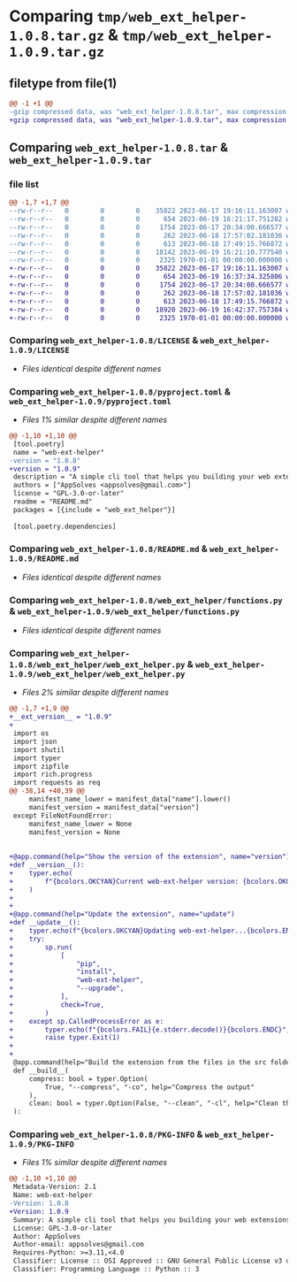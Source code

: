 # Comparing `tmp/web_ext_helper-1.0.8.tar.gz` & `tmp/web_ext_helper-1.0.9.tar.gz`

## filetype from file(1)

```diff
@@ -1 +1 @@
-gzip compressed data, was "web_ext_helper-1.0.8.tar", max compression
+gzip compressed data, was "web_ext_helper-1.0.9.tar", max compression
```

## Comparing `web_ext_helper-1.0.8.tar` & `web_ext_helper-1.0.9.tar`

### file list

```diff
@@ -1,7 +1,7 @@
--rw-r--r--   0        0        0    35822 2023-06-17 19:16:11.163007 web_ext_helper-1.0.8/LICENSE
--rw-r--r--   0        0        0      654 2023-06-19 16:21:17.751282 web_ext_helper-1.0.8/pyproject.toml
--rw-r--r--   0        0        0     1754 2023-06-17 20:34:00.666577 web_ext_helper-1.0.8/README.md
--rw-r--r--   0        0        0      262 2023-06-18 17:57:02.181036 web_ext_helper-1.0.8/web_ext_helper/classes.py
--rw-r--r--   0        0        0      613 2023-06-18 17:49:15.766872 web_ext_helper-1.0.8/web_ext_helper/functions.py
--rw-r--r--   0        0        0    18142 2023-06-19 16:21:10.777540 web_ext_helper-1.0.8/web_ext_helper/web_ext_helper.py
--rw-r--r--   0        0        0     2325 1970-01-01 00:00:00.000000 web_ext_helper-1.0.8/PKG-INFO
+-rw-r--r--   0        0        0    35822 2023-06-17 19:16:11.163007 web_ext_helper-1.0.9/LICENSE
+-rw-r--r--   0        0        0      654 2023-06-19 16:37:34.325806 web_ext_helper-1.0.9/pyproject.toml
+-rw-r--r--   0        0        0     1754 2023-06-17 20:34:00.666577 web_ext_helper-1.0.9/README.md
+-rw-r--r--   0        0        0      262 2023-06-18 17:57:02.181036 web_ext_helper-1.0.9/web_ext_helper/classes.py
+-rw-r--r--   0        0        0      613 2023-06-18 17:49:15.766872 web_ext_helper-1.0.9/web_ext_helper/functions.py
+-rw-r--r--   0        0        0    18920 2023-06-19 16:42:37.757384 web_ext_helper-1.0.9/web_ext_helper/web_ext_helper.py
+-rw-r--r--   0        0        0     2325 1970-01-01 00:00:00.000000 web_ext_helper-1.0.9/PKG-INFO
```

### Comparing `web_ext_helper-1.0.8/LICENSE` & `web_ext_helper-1.0.9/LICENSE`

 * *Files identical despite different names*

### Comparing `web_ext_helper-1.0.8/pyproject.toml` & `web_ext_helper-1.0.9/pyproject.toml`

 * *Files 1% similar despite different names*

```diff
@@ -1,10 +1,10 @@
 [tool.poetry]
 name = "web-ext-helper"
-version = "1.0.8"
+version = "1.0.9"
 description = "A simple cli tool that helps you building your web extensions."
 authors = ["AppSolves <appsolves@gmail.com>"]
 license = "GPL-3.0-or-later"
 readme = "README.md"
 packages = [{include = "web_ext_helper"}]
 
 [tool.poetry.dependencies]
```

### Comparing `web_ext_helper-1.0.8/README.md` & `web_ext_helper-1.0.9/README.md`

 * *Files identical despite different names*

### Comparing `web_ext_helper-1.0.8/web_ext_helper/functions.py` & `web_ext_helper-1.0.9/web_ext_helper/functions.py`

 * *Files identical despite different names*

### Comparing `web_ext_helper-1.0.8/web_ext_helper/web_ext_helper.py` & `web_ext_helper-1.0.9/web_ext_helper/web_ext_helper.py`

 * *Files 2% similar despite different names*

```diff
@@ -1,7 +1,9 @@
+__ext_version__ = "1.0.9"
+
 import os
 import json
 import shutil
 import typer
 import zipfile
 import rich.progress
 import requests as req
@@ -38,14 +40,39 @@
     manifest_name_lower = manifest_data["name"].lower()
     manifest_version = manifest_data["version"]
 except FileNotFoundError:
     manifest_name_lower = None
     manifest_version = None
 
 
+@app.command(help="Show the version of the extension", name="version")
+def __version__():
+    typer.echo(
+        f"{bcolors.OKCYAN}Current web-ext-helper version: {bcolors.OKGREEN}{__ext_version__}{bcolors.ENDC}"
+    )
+
+
+@app.command(help="Update the extension", name="update")
+def __update__():
+    typer.echo(f"{bcolors.OKCYAN}Updating web-ext-helper...{bcolors.ENDC}")
+    try:
+        sp.run(
+            [
+                "pip",
+                "install",
+                "web-ext-helper",
+                "--upgrade",
+            ],
+            check=True,
+        )
+    except sp.CalledProcessError as e:
+        typer.echo(f"{bcolors.FAIL}{e.stderr.decode()}{bcolors.ENDC}", err=True)
+        raise typer.Exit(1)
+
+
 @app.command(help="Build the extension from the files in the src folder", name="build")
 def __build__(
     compress: bool = typer.Option(
         True, "--compress", "-co", help="Compress the output"
     ),
     clean: bool = typer.Option(False, "--clean", "-cl", help="Clean the build folder"),
 ):
```

### Comparing `web_ext_helper-1.0.8/PKG-INFO` & `web_ext_helper-1.0.9/PKG-INFO`

 * *Files 1% similar despite different names*

```diff
@@ -1,10 +1,10 @@
 Metadata-Version: 2.1
 Name: web-ext-helper
-Version: 1.0.8
+Version: 1.0.9
 Summary: A simple cli tool that helps you building your web extensions.
 License: GPL-3.0-or-later
 Author: AppSolves
 Author-email: appsolves@gmail.com
 Requires-Python: >=3.11,<4.0
 Classifier: License :: OSI Approved :: GNU General Public License v3 or later (GPLv3+)
 Classifier: Programming Language :: Python :: 3
```

